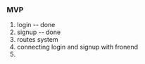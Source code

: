### MVP
1. login -- done 
2. signup -- done 
3. routes system 
4. connecting login and signup with fronend 
5. 

